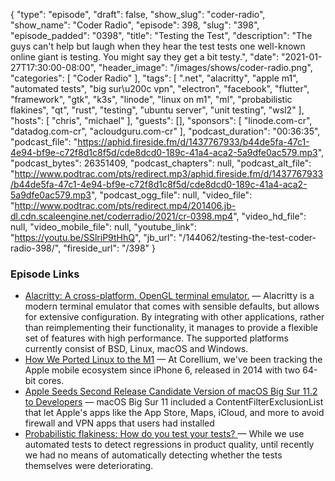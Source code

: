 {
  "type": "episode",
  "draft": false,
  "show_slug": "coder-radio",
  "show_name": "Coder Radio",
  "episode": 398,
  "slug": "398",
  "episode_padded": "0398",
  "title": "Testing the Test",
  "description": "The guys can't help but laugh when they hear the test tests one well-known online giant is testing. You might say they get a bit testy.",
  "date": "2021-01-27T17:30:00-08:00",
  "header_image": "/images/shows/coder-radio.png",
  "categories": [
    "Coder Radio"
  ],
  "tags": [
    ".net",
    "alacritty",
    "apple m1",
    "automated tests",
    "big sur\u200c vpn",
    "electron",
    "facebook",
    "flutter",
    "framework",
    "gtk",
    "k3s",
    "linode",
    "linux on m1",
    "ml",
    "probabilistic flakines",
    "qt",
    "rust",
    "testing",
    "ubuntu server",
    "unit testing",
    "wsl2"
  ],
  "hosts": [
    "chris",
    "michael"
  ],
  "guests": [],
  "sponsors": [
    "linode.com-cr",
    "datadog.com-cr",
    "acloudguru.com-cr"
  ],
  "podcast_duration": "00:36:35",
  "podcast_file": "https://aphid.fireside.fm/d/1437767933/b44de5fa-47c1-4e94-bf9e-c72f8d1c8f5d/cde8dcd0-189c-41a4-aca2-5a9dfe0ac579.mp3",
  "podcast_bytes": 26351409,
  "podcast_chapters": null,
  "podcast_alt_file": "http://www.podtrac.com/pts/redirect.mp3/aphid.fireside.fm/d/1437767933/b44de5fa-47c1-4e94-bf9e-c72f8d1c8f5d/cde8dcd0-189c-41a4-aca2-5a9dfe0ac579.mp3",
  "podcast_ogg_file": null,
  "video_file": "http://www.podtrac.com/pts/redirect.mp4/201406.jb-dl.cdn.scaleengine.net/coderradio/2021/cr-0398.mp4",
  "video_hd_file": null,
  "video_mobile_file": null,
  "youtube_link": "https://youtu.be/SSlriP9tHhQ",
  "jb_url": "/144062/testing-the-test-coder-radio-398/",
  "fireside_url": "/398"
}


### Episode Links

  * [Alacritty: A cross-platform, OpenGL terminal emulator.](https://github.com/alacritty/alacritty "Alacritty: A cross-platform, OpenGL terminal emulator.") — Alacritty is a modern terminal emulator that comes with sensible defaults, but allows for extensive configuration. By integrating with other applications, rather than reimplementing their functionality, it manages to provide a flexible set of features with high performance. The supported platforms currently consist of BSD, Linux, macOS and Windows.
  * [How We Ported Linux to the M1](https://corellium.com/blog/linux-m1 "How We Ported Linux to the M1") — At Corellium, we've been tracking the Apple mobile ecosystem since iPhone 6, released in 2014 with two 64-bit cores. 
  * [Apple Seeds Second Release Candidate Version of macOS Big Sur 11.2 to Developers](https://www.macrumors.com/2021/01/25/apple-seeds-macos-11-2-release-candidate-2/ "Apple Seeds Second Release Candidate Version of macOS Big Sur 11.2 to Developers") — ‌macOS Big Sur‌ 11 included a ContentFilterExclusionList that let Apple's apps like the App Store, Maps, iCloud, and more to avoid firewall and VPN apps that users had installed
  * [Probabilistic flakiness: How do you test your tests? ](https://engineering.fb.com/2020/12/10/developer-tools/probabilistic-flakiness/ "Probabilistic flakiness: How do you test your tests? ") — While we use automated tests to detect regressions in product quality, until recently we had no means of automatically detecting whether the tests themselves were deteriorating.


